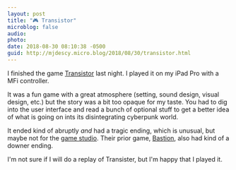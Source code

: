 ```yaml
---
layout: post
title: "🎮 Transistor"
microblog: false
audio: 
photo: 
date: 2018-08-30 08:10:38 -0500
guid: http://mjdescy.micro.blog/2018/08/30/transistor.html
---
```

I finished the game [Transistor](https://www.supergiantgames.com/games/transistor/) last night. I played it on my iPad Pro with a MFi controller.

It was a fun game with a great atmosphere (setting, sound design, visual design, etc.) but the story was a bit too opaque for my taste. You had to dig into the user interface and read a bunch of optional stuff to get a better idea of what is going on ints its disintegrating cyberpunk world.

It ended kind of abruptly _and_ had a tragic ending, which is unusual, but maybe not for the [game studio](https://www.supergiantgames.com/). Their prior game, [Bastion](https://www.supergiantgames.com/games/bastion/), also had kind of a downer ending. 

I'm not sure if I will do a replay of Transister, but I'm happy that I played it.
